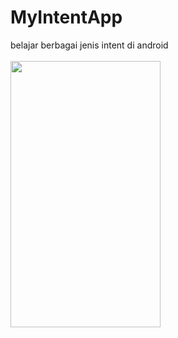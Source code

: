# MyIntentApp

belajar berbagai jenis intent di android<br><br>
<img src="https://github.com/bennyfajri/MyIntentApp/blob/master/src/myIntentApp.gif" width="240" height="426" />
